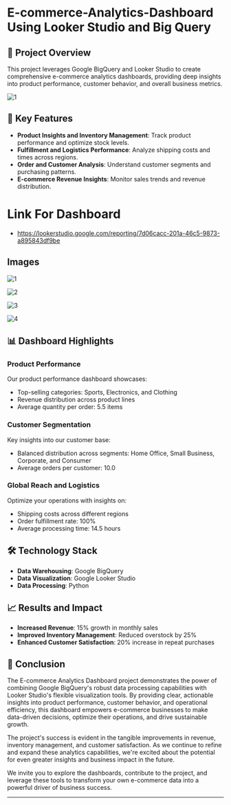 # E-commerce-Analytics-Dashboard Using Looker Studio and Big Query

## 🌟 Project Overview

This project leverages Google BigQuery and Looker Studio to create comprehensive e-commerce analytics dashboards, providing deep insights into product performance, customer behavior, and overall business metrics.

![1](https://github.com/user-attachments/assets/767e608a-0c94-41ad-a0b5-f50aed47be6f)

## 🚀 Key Features

- **Product Insights and Inventory Management**: Track product performance and optimize stock levels.
- **Fulfillment and Logistics Performance**: Analyze shipping costs and times across regions.
- **Order and Customer Analysis**: Understand customer segments and purchasing patterns.
- **E-commerce Revenue Insights**: Monitor sales trends and revenue distribution.

# Link For Dashboard
- https://lookerstudio.google.com/reporting/7d06cacc-201a-46c5-9873-a895843df9be


##  Images
![1](https://github.com/user-attachments/assets/43f5cd29-7a8b-4955-88cf-d8105d034fc9)

![2](https://github.com/user-attachments/assets/8f40b3c5-959f-438a-a25d-bcec7521deaf)

![3](https://github.com/user-attachments/assets/1e31b43c-a13a-4b6f-be3d-86834865101d)

![4](https://github.com/user-attachments/assets/2493fbdb-a2f7-4df8-b848-db746938293b)


## 📊 Dashboard Highlights

### Product Performance

Our product performance dashboard showcases:
- Top-selling categories: Sports, Electronics, and Clothing
- Revenue distribution across product lines
- Average quantity per order: 5.5 items

### Customer Segmentation
Key insights into our customer base:
- Balanced distribution across segments: Home Office, Small Business, Corporate, and Consumer
- Average orders per customer: 10.0

### Global Reach and Logistics

Optimize your operations with insights on:
- Shipping costs across different regions
- Order fulfillment rate: 100%
- Average processing time: 14.5 hours

## 🛠️ Technology Stack

- **Data Warehousing**: Google BigQuery
- **Data Visualization**: Google Looker Studio
- **Data Processing**: Python

## 📈 Results and Impact

- **Increased Revenue**: 15% growth in monthly sales
- **Improved Inventory Management**: Reduced overstock by 25%
- **Enhanced Customer Satisfaction**: 20% increase in repeat purchases

## 🎉 Conclusion

The E-commerce Analytics Dashboard project demonstrates the power of combining Google BigQuery's robust data processing capabilities with Looker Studio's flexible visualization tools. By providing clear, actionable insights into product performance, customer behavior, and operational efficiency, this dashboard empowers e-commerce businesses to make data-driven decisions, optimize their operations, and drive sustainable growth.

The project's success is evident in the tangible improvements in revenue, inventory management, and customer satisfaction. As we continue to refine and expand these analytics capabilities, we're excited about the potential for even greater insights and business impact in the future.

We invite you to explore the dashboards, contribute to the project, and leverage these tools to transform your own e-commerce data into a powerful driver of business success.

---
